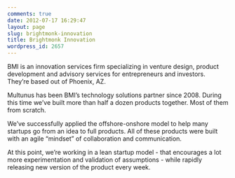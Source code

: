 ```yaml
---
comments: true
date: 2012-07-17 16:29:47
layout: page
slug: brightmonk-innovation
title: Brightmonk Innovation
wordpress_id: 2657
---
```


BMI is an innovation services firm specializing in venture design, product development and advisory services for entrepreneurs and investors. They’re based out of Phoenix, AZ.
  

Multunus has been BMI’s technology solutions partner since 2008. During this time we’ve built more than half a dozen products together. Most of them from scratch.
  






We’ve successfully applied the offshore-onshore model to help many startups go from an idea to full products. All of these products were built with an agile “mindset” of collaboration and communication. 
  

At this point, we’re working in a lean startup model - that encourages a lot more experimentation and validation of assumptions - while rapidly releasing new version of the product every week.


